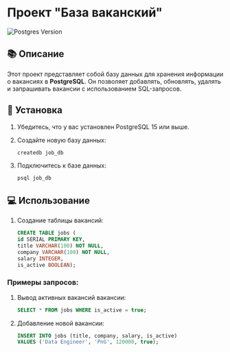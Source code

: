 # Проект "База ваканский"

![Postgres Version](https://img.shields.io/badge/postgres-15-blue) 

## 📚 Описание

Этот проект представляет собой базу данных для хранения информации о вакансиях в **PostgreSQL**. Он позволяет добавлять, обновлять, удалять и запрашивать вакансии с использованием SQL-запросов.

## 🚀 Установка

1. Убедитесь, что у вас установлен PostgreSQL 15 или выше.
2. Создайте новую базу данных:

    ```sql
    createdb job_db
    ```

3. Подключитесь к базе данных:

    ```sql
    psql job_db
    ```

## 💻 Использование

1. Создание таблицы вакансий:

    ```sql
    CREATE TABLE jobs (
    id SERIAL PRIMARY KEY,
    title VARCHAR(100) NOT NULL,
    company VARCHAR(100) NOT NULL,    
    salary INTEGER,
    is_active BOOLEAN); 
    ```

### Примеры запросов:

1. Вывод активных вакансий вакансии:

    ```sql
    SELECT * FROM jobs WHERE is_active = true; 
    ```

2. Добавление новой вакансии:

    ```sql
    INSERT INTO jobs (title, company, salary, is_active)
    VALUES ('Data Engineer', 'PnG', 120000, true);
    ```